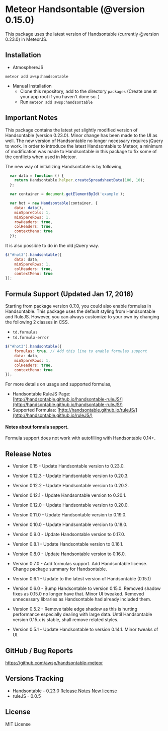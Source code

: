 # Meteor Handsontable (@version 0.15.0)
This package uses the latest version of Handsontable (currently @version 0.23.0) in MeteorJS.


## Installation

- AtmosphereJS
```
meteor add awsp:handsontable
```

- Manual Installation
    - Clone this repository, add to the directory `packages` (Create one at your app root if you haven't done so. )
    - Run `meteor add awsp:handsontable`


## Important Notes
This package contains the latest yet slightly modified version of Handsontable (version 0.23.0). Minor change has been made to the UI as well.
The new version of Handsontable no longer necessary requires jQuery to work.
In order to introduce the latest Handsontable to Meteor,
a minimum of modification was made to Handsontable in this package to fix some of the conflicts when used in Meteor.


The new way of initializing Handsontable is by following,

```js
  var data = function () {
    return Handsontable.helper.createSpreadsheetData(100, 10);
  };

  var container = document.getElementById('example');

  var hot = new Handsontable(container, {
    data: data(),
    minSpareCols: 1,
    minSpareRows: 1,
    rowHeaders: true,
    colHeaders: true,
    contextMenu: true
  });
```

It is also possible to do in the old jQuery way.
```js
$("#hot3").handsontable({
    data: data,
    minSpareRows: 1,
    colHeaders: true,
    contextMenu: true
});
```

## Formula Support (Updated Jan 17, 2016)
Starting from package version 0.7.0, you could also enable formulas in Handsontable.
This package uses the default styling from Handsontable and RuleJS.
However, you can always customize to your own by changing the following 2 classes in CSS.

* `td.formulas`
* `td.formula-error`

```js
$("#hot3").handsontable({
    formulas: true, // Add this line to enable formulas support
    data: data,
    minSpareRows: 1,
    colHeaders: true,
    contextMenu: true
});
```

For more details on usage and supported formulas,
- Handsontable RuleJS Page: [http://handsontable.github.io/handsontable-ruleJS/](http://handsontable.github.io/handsontable-ruleJS/)
- Supported Formulas: [http://handsontable.github.io/ruleJS/](http://handsontable.github.io/ruleJS/)


#### Notes about formula support.
Formula support does not work with autofilling with Handsontable 0.14+.



## Release Notes
* Version 0.15 - Update Handsontable version to 0.23.0.
* Version 0.12.3 - Update Handsontable version to 0.20.3.
* Version 0.12.2 - Update Handsontable version to 0.20.2.
* Version 0.12.1 - Update Handsontable version to 0.20.1.
* Version 0.12.0 - Update Handsontable version to 0.20.0.
* Version 0.11.0 - Update Handsontable version to 0.19.0.
* Version 0.10.0 - Update Handsontable version to 0.18.0.
* Version 0.9.0 - Update Handsontable version to 0.17.0.
* Version 0.8.1 - Update Handsontable version to 0.16.1.
* Version 0.8.0 - Update Handsontable version to 0.16.0.
* Version 0.7.0 - Add formulas support. Add Handsontable license. Change package summary for Handsontable.
* Version 0.6.1 - Update to the latest version of Handsontable (0.15.1)
* Version 0.6.0 - Bump Handsontable to version 0.15.0. Removed shadow fixes as 0.15.0 no longer have that. Minor UI tweaked.
                  Removed unnecessary libraries as Handsontable had already included them.
* Version 0.5.2 - Remove table edge shadow as this is hurting performance especially dealing with large data.
                  Until Handsontable version 0.15.x is stable, shall remove related styles.

* Version 0.5.1 - Update Handsontable to version 0.14.1. Minor tweaks of UI.


## GitHub / Bug Reports
https://github.com/awsp/handsontable-meteor


## Versions Tracking
* Handsontable - 0.23.0  [Release Notes](https://github.com/handsontable/handsontable/releases) [New license](http://handsontable.com/static/licenses/v1/open-source-license.pdf?_ga=1.992503.778804082.1429430347)
* ruleJS - 0.0.5


## License
MIT License
